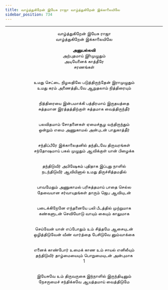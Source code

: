 ```yaml
---
title: வாழ்த்துகிறேன் இயேசு ராஜா வாழ்த்துகிறேன் இக்காலையிலே
sidebar_position: 734
---
```


---
<center>
வாழ்த்துகிறேன் இயேசு ராஜா<br/>
வாழ்த்துகிறேன் இக்காலையிலே<br/>
<br/><strong>அனுபல்லவி</strong><br/>
அற்புதமாய் இhமுழுதும்<br/>
அடியேனைக் காத்தீரே<br/>
சரணங்கள்<br/><br/>

உமது செட்டை நிழலதிலே படுத்திருந்தேன் இராமுழுதும்<br/>
உமது கரம் அணைத்திடவே ஆறுதலாம் நித்திரையும்<br/><br/>

நித்திரையை இன்பமாக்கி பத்திரமாய் இருதயத்தை<br/>
சுத்தமான இரத்தத்திற்குள் சுத்தமாக வைத்திருந்தீர்<br/><br/>

பலவிதமாம் சோதனைகள் ஏமைச்சூழ வந்திருந்தும்<br/>
ஒன்றும் எமை அணுகாமல் அன்புடன் பாதுகாத்தீர்<br/><br/>

சந்திப்பீரே இக்காலைதனில் தந்திடவே திருவரங்கள்<br/>
சந்தோஷமாய் பகல் முழுதும் ஆவிக்குள் யான் பிழைக்க<br/><br/>

தந்திடுவீர் அபிஷேகம் புதிதாக இப்புது நாளில்<br/>
நடந்திடுவீர் ஆவியினால் உமது திருச்சித்தமதில்<br/><br/>

பாவமேதும் அணுகாமல் பரிசுத்தமாய் பாதை செல்ல<br/>
தேவையான சர்வாயுதங்கள் தாரும் ஜெப ஆவியுடன்<br/><br/>

படைக்கிறேனே எந்தனையே பலி பீடத்தில் முற்றுமாக<br/>
கண்களுடன் செவியோடு வாயும் கையும் காலுமாக<br/><br/>

செய்வேன் யான் எப்போதும் உம் சித்தமே ஆசையுடன்<br/>
ஒழித்திடுவேன் வீண் வார்த்தை பேசிடுவே னும்வாக்கை<br/><br/>

எனைக் காண்போர் உமைக் காண உம் சாயல் எனிலீயும்<br/>
தந்திடுவீர் தாழ்மையையும் பொறுமையுடன் அன்புமாக<br/>
1<br/><br/>

இயேசுவே உம் திருவருகை இந்நாளில் இருந்திடினும்<br/>
நேசருமைச் சந்திக்கவே ஆயத்தமாய் வைத்திடுமே
</center>